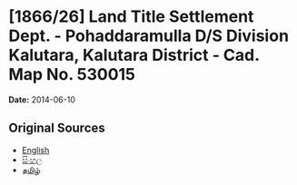 # [1866/26] Land Title Settlement Dept. - Pohaddaramulla D/S Division Kalutara, Kalutara District - Cad. Map No. 530015

**Date:** 2014-06-10

## Original Sources

- [English](https://documents.gov.lk/view/extra-gazettes/2014/6/1866-26_E.pdf)
- [සිංහල](https://documents.gov.lk/view/extra-gazettes/2014/6/1866-26_S.pdf)
- [தமிழ்](https://documents.gov.lk/view/extra-gazettes/2014/6/1866-26_T.pdf)
